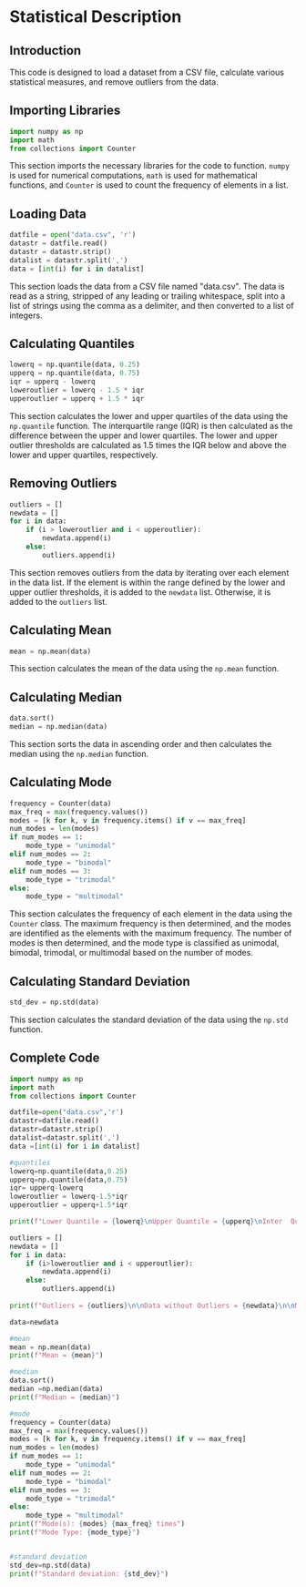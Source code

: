 Statistical Description
================


Introduction
------------

This code is designed to load a dataset from a CSV file, calculate various statistical measures, and remove outliers from the data.

Importing Libraries
-------------------

```python
import numpy as np
import math
from collections import Counter
```

This section imports the necessary libraries for the code to function. `numpy` is used for numerical computations, `math` is used for mathematical functions, and `Counter` is used to count the frequency of elements in a list.

Loading Data
-------------

```python
datfile = open("data.csv", 'r')
datastr = datfile.read()
datastr = datastr.strip()
datalist = datastr.split(',')
data = [int(i) for i in datalist]
```

This section loads the data from a CSV file named "data.csv". The data is read as a string, stripped of any leading or trailing whitespace, split into a list of strings using the comma as a delimiter, and then converted to a list of integers.

Calculating Quantiles
---------------------

```python
lowerq = np.quantile(data, 0.25)
upperq = np.quantile(data, 0.75)
iqr = upperq - lowerq
loweroutlier = lowerq - 1.5 * iqr
upperoutlier = upperq + 1.5 * iqr
```

This section calculates the lower and upper quartiles of the data using the `np.quantile` function. The interquartile range (IQR) is then calculated as the difference between the upper and lower quartiles. The lower and upper outlier thresholds are calculated as 1.5 times the IQR below and above the lower and upper quartiles, respectively.

Removing Outliers
-----------------

```python
outliers = []
newdata = []
for i in data:
    if (i > loweroutlier and i < upperoutlier):
        newdata.append(i)
    else:
        outliers.append(i)
```

This section removes outliers from the data by iterating over each element in the data list. If the element is within the range defined by the lower and upper outlier thresholds, it is added to the `newdata` list. Otherwise, it is added to the `outliers` list.

Calculating Mean
----------------

```python
mean = np.mean(data)
```

This section calculates the mean of the data using the `np.mean` function.

Calculating Median
-----------------

```python
data.sort()
median = np.median(data)
```

This section sorts the data in ascending order and then calculates the median using the `np.median` function.

Calculating Mode
----------------

```python
frequency = Counter(data)
max_freq = max(frequency.values())
modes = [k for k, v in frequency.items() if v == max_freq]
num_modes = len(modes)
if num_modes == 1:
    mode_type = "unimodal"
elif num_modes == 2:
    mode_type = "bimodal"
elif num_modes == 3:
    mode_type = "trimodal"
else:
    mode_type = "multimodal"
```

This section calculates the frequency of each element in the data using the `Counter` class. The maximum frequency is then determined, and the modes are identified as the elements with the maximum frequency. The number of modes is then determined, and the mode type is classified as unimodal, bimodal, trimodal, or multimodal based on the number of modes.

Calculating Standard Deviation
------------------------------

```python
std_dev = np.std(data)
```

This section calculates the standard deviation of the data using the `np.std` function.

Complete Code
------------------------

```python
import numpy as np
import math
from collections import Counter

datfile=open("data.csv",'r')
datastr=datfile.read() 
datastr=datastr.strip()
datalist=datastr.split(',')
data =[int(i) for i in datalist]

#quantiles
lowerq=np.quantile(data,0.25)
upperq=np.quantile(data,0.75)
iqr= upperq-lowerq
loweroutlier = lowerq-1.5*iqr
upperoutlier = upperq+1.5*iqr

print(f"Lower Quantile = {lowerq}\nUpper Quantile = {upperq}\nInter  Quantile Range = {iqr}\nLower Outlier = {loweroutlier}\nUpper Outlier = {upperoutlier}\n")

outliers = []
newdata = []
for i in data:
	if (i>loweroutlier and i < upperoutlier):
		newdata.append(i)
	else: 
		outliers.append(i)	
	
print(f"Outliers = {outliers}\n\nData without Outliers = {newdata}\n\nMaximum value = {max(newdata)}\nMinimum value = {min(newdata)}\n")

data=newdata

#mean
mean = np.mean(data)
print(f"Mean = {mean}")

#median
data.sort()
median =np.median(data)
print(f"Median = {median}")

#mode
frequency = Counter(data)
max_freq = max(frequency.values())
modes = [k for k, v in frequency.items() if v == max_freq]
num_modes = len(modes)
if num_modes == 1:
    mode_type = "unimodal"
elif num_modes == 2:
    mode_type = "bimodal"
elif num_modes == 3:
    mode_type = "trimodal"
else:
    mode_type = "multimodal"  
print(f"Mode(s): {modes} {max_freq} times")
print(f"Mode Type: {mode_type}")


#standard deviation
std_dev=np.std(data)
print(f"Standard deviation: {std_dev}")

```